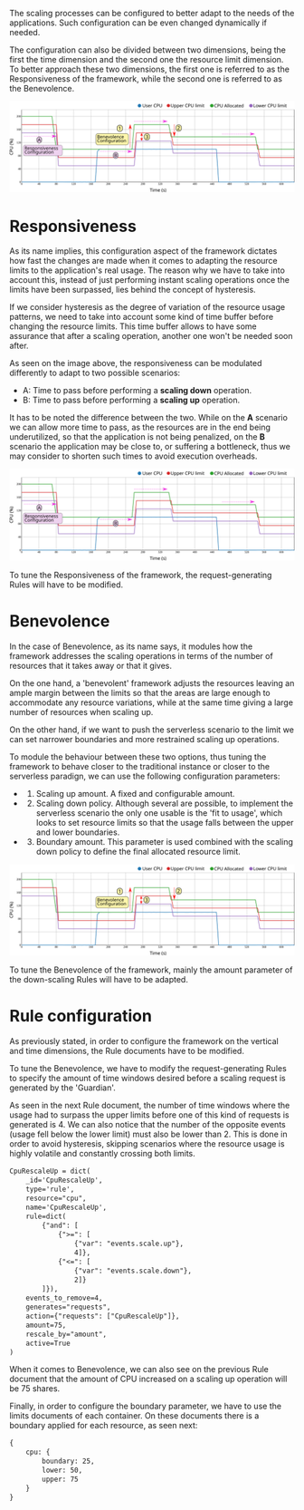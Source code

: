 
The scaling processes can be configured to better adapt to the needs of the
applications. Such configuration can be even changed dynamically if needed.

The configuration can also be divided between two dimensions, being the 
first the time dimension and the second one the resource limit dimension.
To better approach these two dimensions, the first one is referred to as
the Responsiveness of the framework, while the second one is referred to as
the Benevolence.

![Configuration](img/quickstart/configuration.svg) 

# Responsiveness

As its name implies, this configuration aspect of the framework dictates 
how fast the changes are made when it comes to adapting the resource 
limits to the application's real usage. The reason why we have to take 
into account this, instead of just performing instant scaling 
operations once the limits have been surpassed, lies behind the concept 
of hysteresis. 

If we consider hysteresis as the degree of variation of the resource 
usage patterns, we need to take into account some kind of time buffer 
before changing the resource limits. This time buffer allows to have 
some assurance that after a scaling operation, another one won't be 
needed soon after.

As seen on the image above, the responsiveness can be modulated 
differently to adapt to two possible scenarios:

* A: Time to pass before performing a **scaling down** operation.
* B: Time to pass before performing a **scaling up** operation.

It has to be noted the difference between the two. While on the **A** 
scenario we can allow more time to pass, as the resources are in the 
end being underutilized, so that the application is not being penalized, 
on the **B** scenario the application may be close to, or suffering a 
bottleneck, thus we may consider to shorten such times to avoid 
execution overheads.

![Responsiveness Configuration](img/quickstart/configuration_responsiveness.svg)

To tune the Responsiveness of the framework, the request-generating Rules 
will have to be modified.

# Benevolence

In the case of Benevolence, as its name says, it modules how the 
framework addresses the scaling operations in terms of the number 
of resources that it takes away or that it gives. 

On the one hand, a 'benevolent' framework adjusts the resources leaving 
an ample margin between the limits so that the areas are large enough 
to accommodate any resource variations, while at the same time giving 
a large number of resources when scaling up.

On the other hand, if we want to push the serverless scenario to the 
limit we can set narrower boundaries and more restrained scaling up
operations. 

To module the behaviour between these two options, thus tuning the 
framework to behave closer to the traditional instance or closer to
the serverless paradign, we can use the following configuration 
parameters:

* 1) Scaling up amount. A fixed and configurable amount.
* 2) Scaling down policy. Although several are possible, to implement
the serverless scenario the only one usable is the 'fit to usage', which
looks to set resource limits so that the usage falls between the upper 
and lower boundaries.
* 3) Boundary amount. This parameter is used combined with the scaling 
down policy to define the final allocated resource limit.


![Benevolence Configuration](img/quickstart/configuration_benevolence.svg)

To tune the Benevolence of the framework, mainly the amount parameter of 
the down-scaling Rules will have to be adapted.

# Rule configuration

As previously stated, in order to configure the framework on the vertical
and time dimensions, the Rule documents have to be modified.

To tune the Benevolence, we have to modify the request-generating Rules
to specify the amount of time windows desired before a scaling request
is generated by the 'Guardian'.

As seen in the next Rule document, the number of time windows where the
usage had to surpass the upper limits before one of this kind of requests 
is generated is 4. We can also notice that the number of the opposite 
events (usage fell below the lower limit) must also be lower than 2. This
is done in order to avoid hysteresis, skipping scenarios where the resource
usage is highly volatile and constantly crossing both limits.
```
CpuRescaleUp = dict(
    _id='CpuRescaleUp',
    type='rule',
    resource="cpu",
    name='CpuRescaleUp',
    rule=dict(
        {"and": [
            {">=": [
                {"var": "events.scale.up"},
                4]},
            {"<=": [
                {"var": "events.scale.down"},
                2]}
        ]}),
    events_to_remove=4,
    generates="requests",
    action={"requests": ["CpuRescaleUp"]},
    amount=75,
    rescale_by="amount",
    active=True
)
```

When it comes to Benevolence, we can also see on the previous Rule 
document that the amount of CPU increased on a scaling up operation will
be 75 shares.


Finally, in order to configure the boundary parameter, we have to use
the limits documents of each container. On these documents there is a 
boundary applied for each resource, as seen next:
```
{
    cpu: {
        boundary: 25,
        lower: 50,
        upper: 75
    }
}
```  

